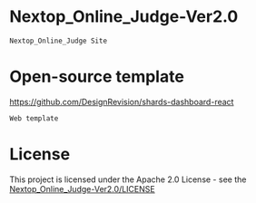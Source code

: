 # Nextop_Online_Judge-Ver2.0
    Nextop_Online_Judge Site
# Open-source template
https://github.com/DesignRevision/shards-dashboard-react

    Web template
# License
This project is licensed under the Apache 2.0 License - see the [Nextop_Online_Judge-Ver2.0/LICENSE](LICENSE)
